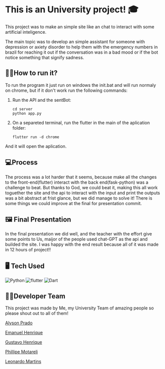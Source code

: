 # This is an University project! 🎓

This project was to make an simple site like an chat to interact with some artificial inteligence.

The main topic was to develop an simple assistant for someone with depression or axiety disorder to help them with the emergency numbers in brazil for reaching it out if the conversation was in a bad mood or if the bot notice something that signify sadness.

## 👨‍💻How to run it?

To run the program it just run on windows the init.bat and will run normaly on chrome, but if it don't work run the following commands:

1. Run the API and the sentBot:
    ```
    cd server
    python app.py
    ```

2. On a separeted terminal, run the flutter in the main of the aplication folder:
    ```
    flutter run -d chrome
    ```

And it will open the aplication.

## 💻Process

The process was a lot harder that it seems, because make all the changes to the front-end(flutter) interact with the back end(fask-python) was a challenge to beat. But thanks to God, we could beat it, making this all work toguether the site and the api to interact with the input and print the outputs was a bit abstract at frist glance, but we did manage to solve it! There is some things we could improve at the final for presentation commit.

## 🖼️ Final Presentation

In the final presentation we did well, and the teacher with the effort give some points to Us, maijor of the people used chat-GPT as the api and builded the site. I was happy with the end result because all of it was made in 12 hours of project!!

## 🖥️ Tech Used

![Python](https://img.shields.io/badge/python-000?style=for-the-badge&logo=python&logoColor=ffdd54)
![flutter](https://img.shields.io/badge/flutter-000?style=for-the-badge&logo=flutter&logoColor=02569B)
![Dart](https://img.shields.io/badge/dart-000?style=for-the-badge&logo=dart&logoColor=0175C2)

## 👨‍🎓Developer Team
This project was made by Me, my University Team of amazing people so please shout out to all of them!

[Alyson Prado](mailto:alyson.prado85@gmail.com)

[Emanuel Henrique](mailto:emanuelhenrique2004@gmail.com)

[Gustavo Henrique](mailto:Gustavogoncalves3ch@gmail.com)

[Phillipe Motareli](mailto:philippe.motareli@gmail.com)

[Leonardo Martins](mailto:Leonardomartinez0211@gmail.com)
